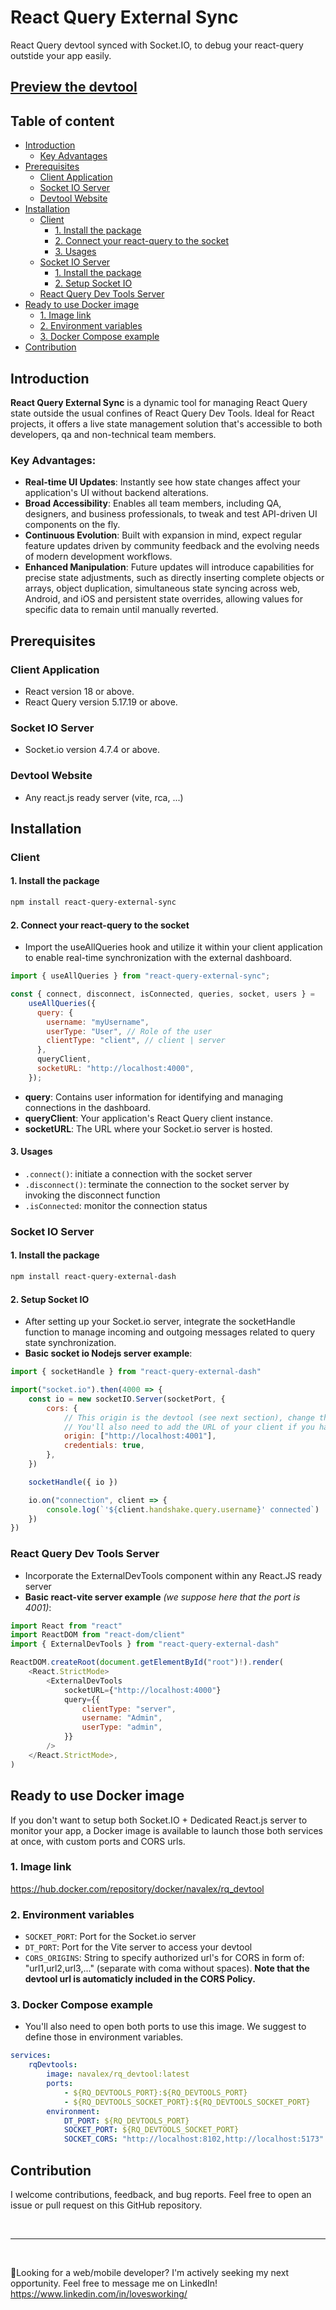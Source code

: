 # React Query External Sync

React Query devtool synced with Socket.IO, to debug your react-query outstide your app easily.

## [Preview the devtool](https://github.com/LovesWorking/LovesWorking/assets/111514077/e8c119cc-44bc-48ba-a398-dfba30e44396)

## Table of content

- [Introduction](#introduction)
    - [Key Advantages](#key-advantages)
- [Prerequisites](#prerequisites)
    - [Client Application](#client-application)
    - [Socket IO Server](#socket-io-server)
    - [Devtool Website](#devtool-website)
- [Installation](#installation)
    + [Client](#client)
        - [1. Install the package](#1-install-the-package)
        - [2. Connect your react-query to the socket](#2-connect-your-react-query-to-the-socket)
        - [3. Usages](#3-usages)
    + [Socket IO Server](#socket-io-server)
        - [1. Install the package](#1-install-the-package-1)
        - [2. Setup Socket IO](#2-setup-socket-io)
    + [React Query Dev Tools Server](#react-query-dev-tools-server)
- [Ready to use Docker image](#ready-to-use-docker-image)
    - [1. Image link](#1-image-link)
    - [2. Environment variables](#2-environment-variables)
    - [3. Docker Compose example](#3-docker-compose-example)
- [Contribution](#contribution)

## Introduction

**React Query External Sync** is a dynamic tool for managing React Query state outside the usual confines of React Query Dev Tools. Ideal for React projects, it offers a live state management solution that's accessible to both developers, qa and non-technical team members.

### Key Advantages:
- **Real-time UI Updates**: Instantly see how state changes affect your application's UI without backend alterations.
- **Broad Accessibility**: Enables all team members, including QA, designers, and business professionals, to tweak and test API-driven UI components on the fly.
- **Continuous Evolution**: Built with expansion in mind, expect regular feature updates driven by community feedback and the evolving needs of modern development workflows.
- **Enhanced Manipulation**: Future updates will introduce capabilities for precise state adjustments, such as directly inserting complete objects or arrays, object duplication, simultaneous state syncing across web, Android, and iOS and persistent state overrides, allowing values for specific data to remain until manually reverted.

## Prerequisites

### Client Application

- React version 18 or above.
- React Query version 5.17.19 or above.

### Socket IO Server

- Socket.io version 4.7.4 or above.

### Devtool Website

- Any react.js ready server (vite, rca, ...)

## Installation

### Client

#### 1. Install the package

```bash
npm install react-query-external-sync
```

#### 2. Connect your react-query to the socket

- Import the useAllQueries hook and utilize it within your client application to enable real-time synchronization with the external dashboard.

```javascript
import { useAllQueries } from "react-query-external-sync";

const { connect, disconnect, isConnected, queries, socket, users } =
    useAllQueries({
      query: {
        username: "myUsername",
        userType: "User", // Role of the user
        clientType: "client", // client | server
      },
      queryClient,
      socketURL: "http://localhost:4000",
    });
```

- **query**: Contains user information for identifying and managing connections in the dashboard.
- **queryClient**: Your application's React Query client instance.
- **socketURL**: The URL where your Socket.io server is hosted.

#### 3. Usages

- `.connect()`: initiate a connection with the socket server
- `.disconnect()`: terminate the connection to the socket server by invoking the disconnect function
- `.isConnected`: monitor the connection status

### Socket IO Server

#### 1. Install the package

```bash
npm install react-query-external-dash
```

#### 2. Setup Socket IO

- After setting up your Socket.io server, integrate the socketHandle function to manage incoming and outgoing messages related to query state synchronization.
- **Basic socket io Nodejs server example**:

```javascript
import { socketHandle } from "react-query-external-dash"

import("socket.io").then(4000 => {
    const io = new socketIO.Server(socketPort, {
        cors: {
            // This origin is the devtool (see next section), change the port to fit your needs.
            // You'll also need to add the URL of your client if you have any CORS issue
            origin: ["http://localhost:4001"],
            credentials: true,
        },
    })

    socketHandle({ io })

    io.on("connection", client => {
        console.log(`'${client.handshake.query.username}' connected`)
    })
})
```

### React Query Dev Tools Server

- Incorporate the ExternalDevTools component within any React.JS ready server
- **Basic react-vite server example** _(we suppose here that the port is 4001)_:

```javascript
import React from "react"
import ReactDOM from "react-dom/client"
import { ExternalDevTools } from "react-query-external-dash"

ReactDOM.createRoot(document.getElementById("root")!).render(
    <React.StrictMode>
        <ExternalDevTools
            socketURL={"http://localhost:4000"}
            query={{
                clientType: "server",
                username: "Admin",
                userType: "admin",
            }}
        />
    </React.StrictMode>,
)
```

## Ready to use Docker image

If you don't want to setup both Socket.IO + Dedicated React.js server to monitor your app, a Docker image is available to launch those both services at once, with custom ports and CORS urls.

### 1. Image link

https://hub.docker.com/repository/docker/navalex/rq_devtool

### 2. Environment variables

- `SOCKET_PORT`: Port for the Socket.io server
- `DT_PORT`: Port for the Vite server to access your devtool
- `CORS_ORIGINS`: String to specify authorized url's for CORS in form of: "url1,url2,url3,..." (separate with coma without spaces). **Note that the devtool url is automaticly included in the CORS Policy.**

### 3. Docker Compose example

- You'll also need to open both ports to use this image. We suggest to define those in environment variables.

```yaml
services:
    rqDevtools:
        image: navalex/rq_devtool:latest
        ports:
            - ${RQ_DEVTOOLS_PORT}:${RQ_DEVTOOLS_PORT}
            - ${RQ_DEVTOOLS_SOCKET_PORT}:${RQ_DEVTOOLS_SOCKET_PORT}
        environment:
            DT_PORT: ${RQ_DEVTOOLS_PORT}
            SOCKET_PORT: ${RQ_DEVTOOLS_SOCKET_PORT}
            SOCKET_CORS: "http://localhost:8102,http://localhost:5173"
```

## Contribution

I welcome contributions, feedback, and bug reports. Feel free to open an issue or pull request on this GitHub repository.

<br>
<hr>
<br>

🌴Looking for a web/mobile developer? I'm actively seeking my next opportunity. Feel free to message me on LinkedIn! https://www.linkedin.com/in/lovesworking/

